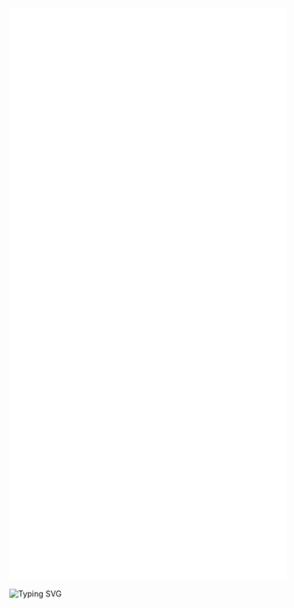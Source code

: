 ![Metrics](/github-metrics.svg)

![Typing SVG](https://readme-typing-svg.demolab.com/?lines=9th+Chasing+Wind+Girl)

